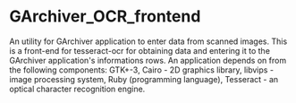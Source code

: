 # GArchiver_OCR_frontend
An utility for GArchiver application to enter data from scanned images.
This is a front-end for tesseract-ocr for obtaining data and entering it to the GArchiver application's informations rows.
An application depends on from the following components: GTK+-3, Cairo - 2D graphics library, libvips - image processing system, Ruby (programming language), Tesseract - an optical character recognition engine.
